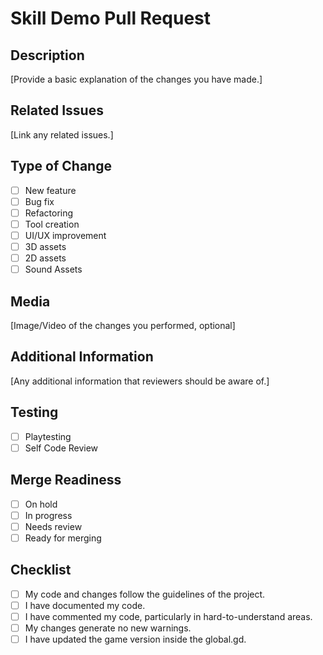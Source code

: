 # Skill Demo Pull Request

## Description
[Provide a basic explanation of the changes you have made.]

## Related Issues
[Link any related issues.]

## Type of Change
- [ ] New feature
- [ ] Bug fix
- [ ] Refactoring
- [ ] Tool creation
- [ ] UI/UX improvement
- [ ] 3D assets
- [ ] 2D assets
- [ ] Sound Assets

## Media
[Image/Video of the changes you performed, optional]

## Additional Information
[Any additional information that reviewers should be aware of.]

## Testing
- [ ] Playtesting
- [ ] Self Code Review

## Merge Readiness
- [ ] On hold
- [ ] In progress
- [ ] Needs review
- [ ] Ready for merging

## Checklist
- [ ] My code and changes follow the guidelines of the project.
- [ ] I have documented my code.
- [ ] I have commented my code, particularly in hard-to-understand areas.
- [ ] My changes generate no new warnings.
- [ ] I have updated the game version inside the global.gd.
